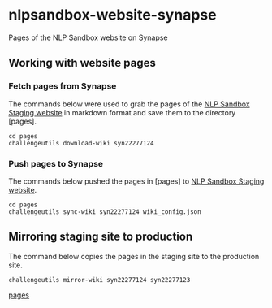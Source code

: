 # nlpsandbox-website-synapse

Pages of the NLP Sandbox website on Synapse

## Working with website pages

### Fetch pages from Synapse

The commands below were used to grab the pages of the [NLP Sandbox Staging website]
in markdown format and save them to the directory [pages].

```
cd pages
challengeutils download-wiki syn22277124
```

### Push pages to Synapse

The commands below pushed the pages in [pages] to [NLP Sandbox Staging website].

```
cd pages
challengeutils sync-wiki syn22277124 wiki_config.json
```

## Mirroring staging site to production

The command below copies the pages in the staging site to the production site.

```
challengeutils mirror-wiki syn22277124 syn22277123
```

<!-- Links -->

[NLP Sandbox Staging website]: https://www.synapse.org/#!Synapse:syn22277124
[pages](pages)